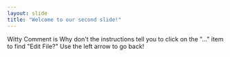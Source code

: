 ```yaml
---
layout: slide
title: "Welcome to our second slide!"
---
```

Witty Comment is Why don't the instructions tell you to click on the "..." item to find "Edit File?"
Use the left arrow to go back!
